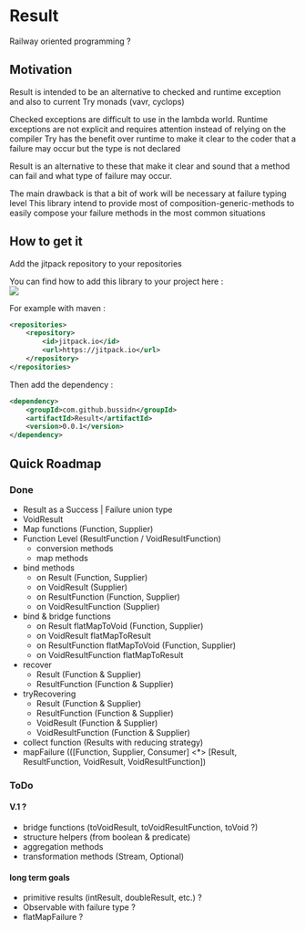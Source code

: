 # Result

Railway oriented programming ?

## Motivation

Result is intended to be an alternative to checked and runtime exception and also to current Try monads (vavr, cyclops)

Checked exceptions are difficult to use in the lambda world.
Runtime exceptions are not explicit and requires attention instead of relying on the compiler
Try has the benefit over runtime to make it clear to the coder that a failure may occur but the type is not declared

Result is an alternative to these that make it clear and sound that a method can fail and what type of failure may
occur.

The main drawback is that a bit of work will be necessary at failure typing level
This library intend to provide most of composition-generic-methods to easily compose your failure methods in the most
common situations

## How to get it


Add the jitpack repository to your repositories

You can find how to add this library to your project here :  
[![](https://jitpack.io/v/bussidn/Result.svg)](https://jitpack.io/#bussidn/Result)

For example with maven :
```xml
<repositories>
    <repository>
        <id>jitpack.io</id>
        <url>https://jitpack.io</url>
    </repository>
</repositories>
```

Then add the dependency :

```xml
<dependency>
    <groupId>com.github.bussidn</groupId>
    <artifactId>Result</artifactId>
    <version>0.0.1</version>
</dependency>
```

## Quick Roadmap

### Done

- Result as a Success | Failure union type
- VoidResult
- Map functions (Function, Supplier)
- Function Level (ResultFunction / VoidResultFunction)
    - conversion methods
    - map methods
- bind methods
    - on Result (Function, Supplier)
    - on VoidResult (Supplier)
    - on ResultFunction (Function, Supplier)
    - on VoidResultFunction (Supplier)
- bind & bridge functions
    - on Result flatMapToVoid (Function, Supplier)
    - on VoidResult flatMapToResult
    - on ResultFunction flatMapToVoid (Function, Supplier)
    - on VoidResultFunction flatMapToResult
- recover
    - Result (Function & Supplier)
    - ResultFunction (Function & Supplier)
- tryRecovering
    - Result (Function & Supplier)
    - ResultFunction (Function & Supplier)
    - VoidResult (Function & Supplier)
    - VoidResultFunction (Function & Supplier)
- collect function (Results with reducing strategy)
- mapFailure (([Function, Supplier, Consumer] <*> [Result, ResultFunction, VoidResult, VoidResultFunction])

### ToDo

#### V.1 ?

- bridge functions (toVoidResult, toVoidResultFunction, toVoid ?)
- structure helpers (from boolean & predicate)
- aggregation methods
- transformation methods (Stream, Optional)

#### long term goals

- primitive results (intResult, doubleResult, etc.) ?
- Observable with failure type ?
- flatMapFailure ?